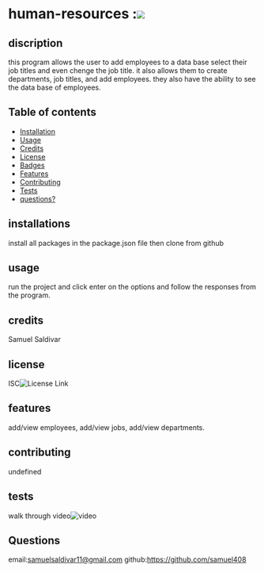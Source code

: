 # human-resources :![](https://img.shields.io/badge/license-ISC-green)

   
## discription 
   this program allows the user to add employees to a data base select their job titles  and even chenge the job title. it also allows them to create departments, job titles, and add employees. they also have the ability to see the data base of employees.

## Table of contents 

* [Installation](#installation)
* [Usage](#usage)
* [Credits](#credits)
* [License](#license)
* [Badges](#badges)
* [Features](#features)
* [Contributing](#contributing)
* [Tests](#tests)
* [questions?](#questions?)


## installations 
install all packages in the package.json file then clone from github
## usage
 run the project and click enter on the options and follow the responses from the program.

## credits 
Samuel Saldivar

## license
 ISC![License Link](https://opensource.org/licenses/ISC)


## features
 add/view employees, add/view jobs, add/view departments.

## contributing 
undefined

## tests
 walk through video![ video](https://drive.google.com/file/d/1oWQ1HiQP-rtewZ7BQgKfJEsm6mUHhRIJ/view)
 
 
## Questions
email:samuelsaldivar11@gmail.com
github:https://github.com/samuel408
